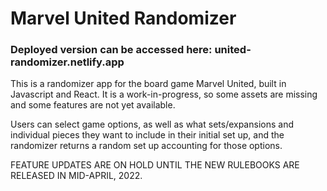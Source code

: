 # Marvel United Randomizer

### Deployed version can be accessed here: united-randomizer.netlify.app

This is a randomizer app for the board game Marvel United, built in Javascript and React. It is a work-in-progress, so some assets are missing and some features are not yet available.

Users can select game options, as well as what sets/expansions and individual pieces they want to include in their initial set up, and the randomizer returns a random set up accounting for those options.

FEATURE UPDATES ARE ON HOLD UNTIL THE NEW RULEBOOKS ARE RELEASED IN MID-APRIL, 2022.
